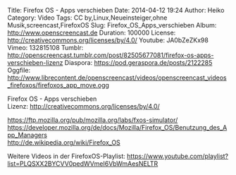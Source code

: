 Title: Firefox OS - Apps verschieben
Date: 2014-04-12 19:24
Author: Heiko
Category: Video
Tags: CC by,Linux,Neueinsteiger,ohne Musik,screencast,FirefoxOS
Slug: Firefox_OS_Apps_verschieben
Album: http://www.openscreencast.de
Duration: 100000
License: http://creativecommons.org/licenses/by/4.0/
Youtube: JA0bZeZKx98
Vimeo: 132815108
Tumblr: http://openscreencast.tumblr.com/post/82505677081/firefox-os-apps-verschieben-lizenz
Diaspora: https://pod.geraspora.de/posts/2122285
Oggfile: http://www.librecontent.de/openscreencast/videos/openscreencast_videos_firefoxos/firefoxos_app_move.ogg

Firefox OS - Apps verschieben  
Lizenz: <http://creativecommons.org/licenses/by/4.0/>  
  
<https://ftp.mozilla.org/pub/mozilla.org/labs/fxos-simulator/>  
<https://developer.mozilla.org/de/docs/Mozilla/Firefox_OS/Benutzung_des_App_Managers>  
<http://de.wikipedia.org/wiki/Firefox_OS>  
  
Weitere Videos in der FirefoxOS-Playlist:
<https://www.youtube.com/playlist?list=PLQSXX2BYCVV0pedWVmeI6VbWmAesNELTR>  
  

